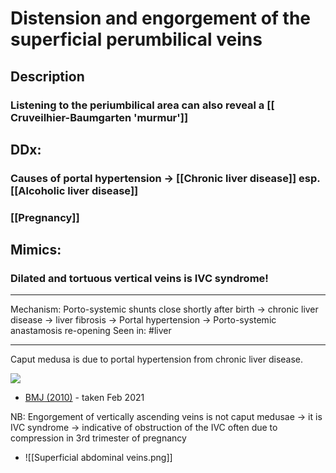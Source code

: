 # Distension and engorgement of the superficial perumbilical veins
## Description
### Listening to the periumbilical area can also reveal a [[ Cruveilhier-Baumgarten 'murmur']]
## DDx:
### Causes of portal hypertension -> [[Chronic liver disease]] esp. [[Alcoholic liver disease]]
### [[Pregnancy]]
## Mimics:
### Dilated and tortuous vertical veins is IVC syndrome!

---
Mechanism: Porto-systemic shunts close shortly after birth → chronic liver disease → liver fibrosis → Portal hypertension → Porto-systemic anastamosis re-opening
Seen in: #liver 

--- 


Caput medusa is due to portal hypertension from chronic liver disease.

![](https://casereports.bmj.com/content/casereports/2010/bcr.03.2010.2795/F1.large.jpg?width=800&height=600&carousel=1)
- [BMJ (2010)](https://casereports.bmj.com/content/2010/bcr.03.2010.2795) - taken Feb 2021

NB: Engorgement of vertically ascending veins is not caput medusae → it is IVC syndrome → indicative of obstruction of the IVC often due to compression in 3rd trimester of pregnancy
- ![[Superficial abdominal veins.png]]
